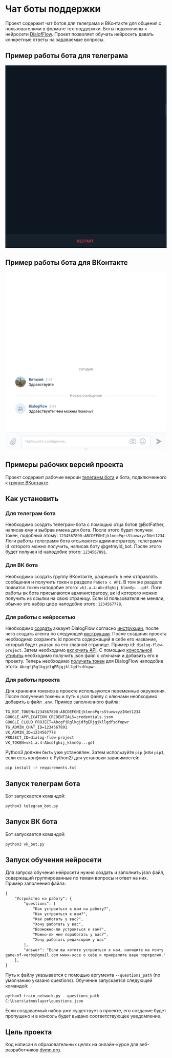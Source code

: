 # Чат боты поддержки
Проект содержит чат ботов для телеграма и ВКонтакте для общения с пользователями в формате тех-поддержки.
Боты подключены к нейросети [DialofFlow](https://cloud.google.com/dialogflow). Проект позволяет обучать нейросеть давать конкретные 
ответы на задаваемые вопросы.
## Пример работы бота для телеграма
![](https://github.com/Atmoslayer/ml-bot/blob/main/demo%20gif/demo_tg_bot.gif)
## Пример работы бота для ВКонтакте
![](https://github.com/Atmoslayer/ml-bot/blob/main/demo%20gif/demo_vk_bot.gif)
## Примеры рабочих версий проекта
Проект содержит рабочие версии [телегамм бота](https://t.me/AI_Helper_Atmoslayer_Bot) и бота, подключенного к [группе ВКонтакте](https://vk.com/club212911768).
## Как установить
### Для телеграм бота
Необходимо создать телеграм-бота с помощью отца ботов @BotFather, написав ему и выбрав имена для бота. 
После этого будет получен токен, подобный этому: `1234567890:ABCDEFGHIjklmnoPqrsStuvwxyzINet1234`.
Логи работы телеграмм бота отсылаются администратору, телеграмм id которого можно получить,
написав боту @getmyid_bot.
После этого будет получен id наподобие этого: `1234567891`.
### Для ВК бота
Необходимо создать группу ВКонтакте, разрешить в ней отправлять сообщения и получить токен в разделе
`Работа с API`.
В том же разделе появится токен наподобие этого: `vk1.a.4-Abcdfghij_klmnOp...gdf`.
Логи работы вк бота присылаются администратору, вк id которого можно получить из ссылки на свою страницу.
Если id пользователя не меняли, обычно это набор цифр наподобие этого: `1234567778`.
### Для работы с нейросетью
Необходимо [создать](https://dialogflow.cloud.google.com) аккаунт DialogFlow согласно 
[инструкции](https://cloud.google.com/dialogflow/es/docs/quick/setup), после чего создать агента по следующей [инструкции](https://cloud.google.com/dialogflow/docs/quick/build-agent).
После создания проекта необходимо сохранить id проекта содержащий в себе его название, который будет указан на его главной странице.
Пример id: `dialog-flow-project`.
Затем необходимо [включить API](https://cloud.google.com/dialogflow/es/docs/quick/setup#api).
С помощью [консольной утилиты](https://cloud.google.com/dialogflow/es/docs/quick/setup#sdk) необходимо получить 
json файл с ключами и добавить его к проекту.
Теперь необходимо [получить токен](https://cloud.google.com/docs/authentication/api-keys) для DialogFlow наподобие этого:
`AbcgfjRglkgjdfgERjgjkllgdfsdfopwr`.
### Для работы проекта
Для хранения токенов в проекте используются переменные окружения. После получения токены и путь к json файлу с ключами необходимо добавить в файл `.env`.
Пример заполненного файла:
```
TG_BOT_TOKEN=1234567890:ABCDEFGHIjklmnoPqrsStuvwxyzINet1234
GOOGLE_APPLICATION_CREDENTIALS=credentials.json
GOOGLE_CLOUD_PROJECT=AbcgfjRglkgjdfgERjgjkllgdfsdfopwr
TG_ADMIN_CHAT_ID=1234567891
VK_ADMIN_ID=1234567778
PROJECT_ID=dialog-flow-project
VK_TOKEN=vk1.a.4-Abcdfghij_klmnOp...gdf
```
Python3 должен быть уже установлен.
Затем используйте `pip` (или `pip3`, если есть конфликт с Python2) для установки зависимостей:
```
pip install -r requirements.txt
```
## Запуск телеграм бота
Бот запускается командой:
```
python3 telegram_bot.py           
```
## Запуск ВК бота
Бот запускается командой:
```
python3 vk_bot.py           
```
## Запуск обучения нейросети
Для запуска обучения нейросети нужно создать и заполнить json файл, содержащий группированные по темам
вопросы и ответ на них. Пример заполнения файла:
```
{
    "Устройство на работу": {
        "questions": [
            "Как устроиться к вам на работу?",
            "Как устроиться к вам?",
            "Как работать у вас?",
            "Хочу работать у вас",
            "Возможно-ли устроиться к вам?",
            "Можно-ли мне поработать у вас?",
            "Хочу работать редактором у вас"
        ],
        "answer": "Если вы хотите устроиться к нам, напишите на почту game-of-verbs@gmail.com мини-эссе о себе и прикрепите ваше портфолио."
    },
}
```
Путь к файлу указывается с помощью аргумента `--questions_path` (по умолчанию указано questions).
Обучение запускается следующей командой:
```
python3 train_network.py --questions_path C:\Users\atmoslayer\questions.json
```
Если создаваемый набор уже существует в проекте, его создание будет пропущено и в консоль будет выдано
соответствующее уведомление.
## Цель проекта
Код написан в образовательных целях на онлайн-курсе для веб-разработчиков [dvmn.org](https://dvmn.org/).